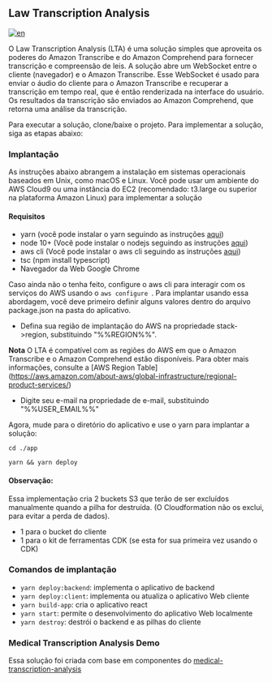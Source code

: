 
## Law Transcription Analysis
[![en](https://img.shields.io/badge/lang-pt--br-green.svg)](https://github.com/dmtr33/law-transcription-demo/blob/main/README.pt-br.md)

O Law Transcription Analysis (LTA) é uma solução simples que aproveita os poderes do Amazon Transcribe e do Amazon Comprehend para fornecer transcrição e compreensão de leis. A solução abre um WebSocket entre o cliente (navegador) e o Amazon Transcribe. Esse WebSocket é usado para enviar o áudio do cliente para o Amazon Transcribe e recuperar a transcrição em tempo real, que é então renderizada na interface do usuário. Os resultados da transcrição são enviados ao Amazon Comprehend, que retorna uma análise da transcrição.

Para executar a solução, clone/baixe o projeto. Para implementar a solução, siga as etapas abaixo:

### Implantação
As instruções abaixo abrangem a instalação em sistemas operacionais baseados em Unix, como macOS e Linux. 
Você pode usar um ambiente do AWS Cloud9 ou uma instância do EC2 (recomendado: t3.large ou superior na plataforma Amazon Linux) para implementar a solução

#### Requisitos
* yarn (você pode instalar o yarn seguindo as instruções [aqui](https://classic.yarnpkg.com/en/docs/install/))
* node 10+ (Você pode instalar o nodejs seguindo as instruções [aqui](https://nodejs.org/en/download/))
* aws cli (Você pode instalar o aws cli seguindo as instruções [aqui](https://docs.aws.amazon.com/cli/latest/userguide/install-macos.html))
* tsc (npm install typescript)
* Navegador da Web Google Chrome


Caso ainda não o tenha feito, configure o aws cli para interagir com os serviços do AWS usando o ```aws configure ```.
Para implantar usando essa abordagem, você deve primeiro definir alguns valores dentro do arquivo package.json na pasta do aplicativo.

* Defina sua região de implantação do AWS na propriedade stack->region, substituindo "%%REGION%%". 

 **Nota** O LTA é compatível com as regiões do AWS em que o Amazon Transcribe e o Amazon Comprehend estão disponíveis. Para obter mais informações, consulte a [AWS Region Table] (https://aws.amazon.com/about-aws/global-infrastructure/regional-product-services/)
* Digite seu e-mail na propriedade de e-mail, substituindo "%%USER_EMAIL%%"


Agora, mude para o diretório do aplicativo e use o yarn para implantar a solução:
```
cd ./app
```
```
yarn && yarn deploy
```
#### Observação:

Essa implementação cria 2 buckets S3 que terão de ser excluídos manualmente quando a pilha for destruída. (O Cloudformation não os exclui, para evitar a perda de dados).
* 1 para o bucket do cliente
* 1 para o kit de ferramentas CDK (se esta for sua primeira vez usando o CDK)

### Comandos de implantação

* ```yarn deploy:backend```: implementa o aplicativo de backend
* ```yarn deploy:client```: implementa ou atualiza o aplicativo Web cliente
* ```yarn build-app```: cria o aplicativo react    
* ```yarn start```: permite o desenvolvimento do aplicativo Web localmente
* ```yarn destroy```: destrói o backend e as pilhas do cliente


### Medical Transcription Analysis Demo
Essa solução foi criada com base em componentes do [medical-transcription-analysis](https://github.com/aws-samples/medical-transcription-analysis)
